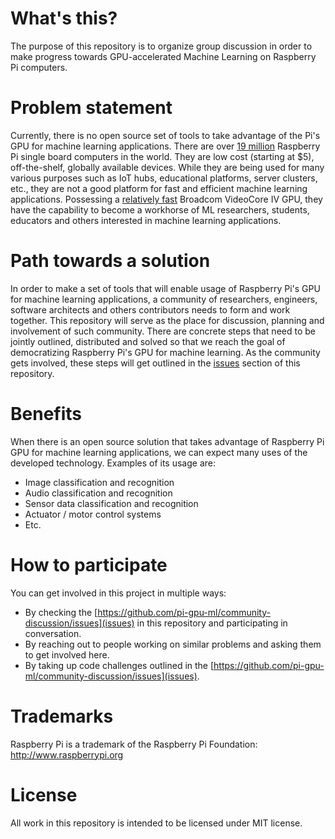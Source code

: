# What's this?

The purpose of this repository is to organize group discussion in order to make progress towards GPU-accelerated Machine Learning on Raspberry Pi computers.

# Problem statement

Currently, there is no open source set of tools to take advantage of the Pi's GPU for machine learning applications. There are over [19 million](https://en.wikipedia.org/wiki/Raspberry_Pi#cite_note-RapsberryPi3B+Release-1) Raspberry Pi single board computers in the world. They are low cost (starting at $5), off-the-shelf, globally available devices. While they are being used for many various purposes such as IoT hubs, educational platforms, server clusters, etc., they are not a good platform for fast and efficient machine learning applications. Possessing a [relatively fast](https://twitter.com/msurguy/status/1022345010878935041) Broadcom VideoCore IV GPU, they have the capability to become a workhorse of ML researchers, students, educators and others interested in machine learning applications. 

# Path towards a solution

In order to make a set of tools that will enable usage of Raspberry Pi's GPU for machine learning applications, a community of researchers, engineers, software architects and others contributors needs to form and work together. This repository will serve as the place for discussion, planning and involvement of such community. There are concrete steps that need to be jointly outlined, distributed and solved so that we reach the goal of democratizing Raspberry Pi's GPU for machine learning. As the community gets involved, these steps will get outlined in the [issues](https://github.com/pi-gpu-ml/community-discussion/issues) section of this repository.

# Benefits

When there is an open source solution that takes advantage of Raspberry Pi GPU for machine learning applications, we can expect many uses of the developed technology. Examples of its usage are:
- Image classification and recognition
- Audio classification and recognition
- Sensor data classification and recognition
- Actuator / motor control systems
- Etc.

# How to participate

You can get involved in this project in multiple ways:
- By checking the [https://github.com/pi-gpu-ml/community-discussion/issues](issues) in this repository and participating in conversation.
- By reaching out to people working on similar problems and asking them to get involved here.
- By taking up code challenges outlined in the [https://github.com/pi-gpu-ml/community-discussion/issues](issues).

# Trademarks
Raspberry Pi is a trademark of the Raspberry Pi Foundation: http://www.raspberrypi.org

# License
All work in this repository is intended to be licensed under MIT license.

